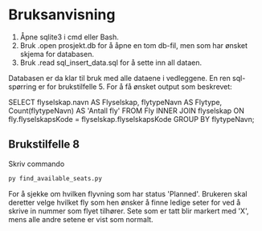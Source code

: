 # Bruksanvisning

1. Åpne sqlite3 i cmd eller Bash.
2. Bruk .open prosjekt.db for å åpne en tom db-fil, men som har ønsket skjema for databasen.
3. Bruk .read sql_insert_data.sql for å sette inn all dataen.

Databasen er da klar til bruk med alle dataene i vedleggene. En ren sql-spørring er for brukstilfelle 5. For å få ønsket
output som beskrevet:

SELECT flyselskap.navn AS Flyselskap, flytypeNavn AS Flytype, Count(flytypeNavn) AS 'Antall fly' FROM Fly
INNER JOIN flyselskap ON fly.flyselskapsKode = flyselskap.flyselskapsKode
GROUP BY flytypeNavn;

## Brukstilfelle 8
Skriv commando 
```bash
py find_available_seats.py
```
For å sjekke om hvilken flyvning som har status 'Planned'. Brukeren skal deretter velge hvilket fly som hen ønsker å finne ledige seter for ved å skrive in nummer som flyet tilhører.
Sete som er tatt blir markert med 'X', mens alle andre setene er vist som normalt. 
